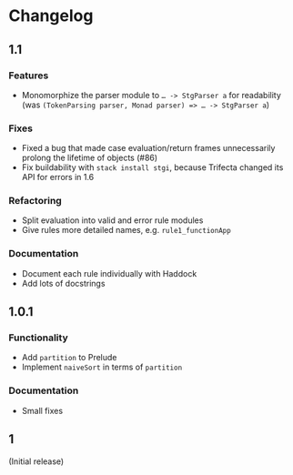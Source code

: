 # Changelog

## 1.1

### Features

- Monomorphize the parser module to `… -> StgParser a` for readability (was
  `(TokenParsing parser, Monad parser) => … -> StgParser a`)

### Fixes

- Fixed a bug that made case evaluation/return frames unnecessarily prolong the
  lifetime of objects (#86)
- Fix buildability with `stack install stgi`, because Trifecta changed its API
  for errors in 1.6

### Refactoring

- Split evaluation into valid and error rule modules
- Give rules more detailed names, e.g. `rule1_functionApp`

### Documentation

- Document each rule individually with Haddock
- Add lots of docstrings



## 1.0.1


### Functionality

- Add `partition` to Prelude
- Implement `naiveSort` in terms of `partition`

### Documentation

- Small fixes



## 1

(Initial release)
